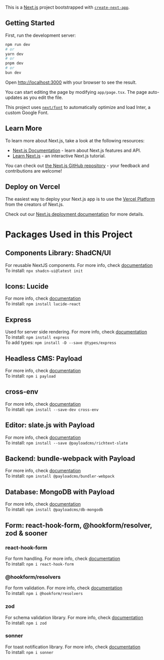 This is a [Next.js](https://nextjs.org/) project bootstrapped with [`create-next-app`](https://github.com/vercel/next.js/tree/canary/packages/create-next-app).

## Getting Started

First, run the development server:

```bash
npm run dev
# or
yarn dev
# or
pnpm dev
# or
bun dev
```

Open [http://localhost:3000](http://localhost:3000) with your browser to see the result.

You can start editing the page by modifying `app/page.tsx`. The page auto-updates as you edit the file.

This project uses [`next/font`](https://nextjs.org/docs/basic-features/font-optimization) to automatically optimize and load Inter, a custom Google Font.

## Learn More

To learn more about Next.js, take a look at the following resources:

- [Next.js Documentation](https://nextjs.org/docs) - learn about Next.js features and API.
- [Learn Next.js](https://nextjs.org/learn) - an interactive Next.js tutorial.

You can check out [the Next.js GitHub repository](https://github.com/vercel/next.js/) - your feedback and contributions are welcome!

## Deploy on Vercel

The easiest way to deploy your Next.js app is to use the [Vercel Platform](https://vercel.com/new?utm_medium=default-template&filter=next.js&utm_source=create-next-app&utm_campaign=create-next-app-readme) from the creators of Next.js.

Check out our [Next.js deployment documentation](https://nextjs.org/docs/deployment) for more details.

# Packages Used in this Project

## Components Library: ShadCN/UI

For reusable NextJS components. For more info, check [documentation](https://ui.shadcn.com/docs) \
To install: `npx shadcn-ui@latest init`

## Icons: Lucide

For more info, check [documentation](https://lucide.dev/guide/packages/lucide-react) \
To install: `npm install lucide-react`

## Express

Used for server side rendering. For more info, check [documentation](https://www.npmjs.com/package/express) \
To install: `npm install express` \
To add types: `npm install -D --save @types/express`

## Headless CMS: Payload

For more info, check [documentation](https://www.npmjs.com/package/payload) \
To install: `npm i payload`

## cross-env

For more info, check [documentation](https://www.npmjs.com/package/cross-env) \
To install: `npm install --save-dev cross-env`

## Editor: slate.js with Payload

For more info, check [documentation](https://payloadcms.com/docs/rich-text/slate) \
To install: `npm install --save @payloadcms/richtext-slate`

## Backend: bundle-webpack with Payload

For more info, check [documentation](https://payloadcms.com/docs/admin/webpack) \
To install: `npm install @payloadcms/bundler-webpack`

## Database: MongoDB with Payload

For more info, check [documentation](https://www.npmjs.com/package/@payloadcms/db-mongodb) \
To install: `npm install @payloadcms/db-mongodb`

## Form: react-hook-form, @hookform/resolver, zod & sooner

### react-hook-form

For form handling. For more info, check [documentation](https://www.npmjs.com/package/react-hook-form) \
To install: `npm i react-hook-form`

### @hookform/resolvers

For form validation. For more info, check [documentation](https://www.npmjs.com/package/@hookform/resolvers/v/1.3.7) \
To install: `npm i @hookform/resolvers`

### zod

For schema validation library. For more info, check [documentation](https://www.npmjs.com/package/zod) \
To install: `npm i zod`

### sonner

For toast notification library. For more info, check [documentation](https://www.npmjs.com/package/sonner) \
To install: `npm i sonner`
